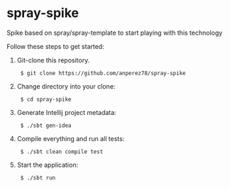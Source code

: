 # spray-spike
Spike based on spray/spray-template to start playing with this technology

Follow these steps to get started:

1. Git-clone this repository.

        $ git clone https://github.com/anperez78/spray-spike

2. Change directory into your clone:

        $ cd spray-spike

3. Generate Intellij project metadata:

        $ ./sbt gen-idea
        
4. Compile everything and run all tests:

        $ ./sbt clean compile test

5. Start the application:

        $ ./sbt run
